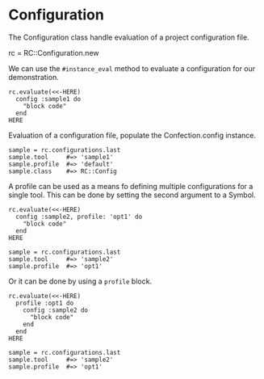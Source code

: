 # Configuration

The Configuration class handle evaluation of a project configuration file.

   rc = RC::Configuration.new

We can use the `#instance_eval` method to evaluate a configuration for our
demonstration.

    rc.evaluate(<<-HERE)
      config :sample1 do
        "block code"
      end
    HERE

Evaluation of a configuration file, populate the Confection.config instance.

    sample = rc.configurations.last
    sample.tool     #=> 'sample1'
    sample.profile  #=> 'default'
    sample.class    #=> RC::Config

A profile can be used as a means fo defining multiple configurations
for a single tool. This can be done by setting the second argument to
a Symbol.

    rc.evaluate(<<-HERE)
      config :sample2, profile: 'opt1' do
        "block code"
      end
    HERE

    sample = rc.configurations.last
    sample.tool     #=> 'sample2'
    sample.profile  #=> 'opt1'

Or it can be done by using a `profile` block.

    rc.evaluate(<<-HERE)
      profile :opt1 do
        config :sample2 do
          "block code"
        end
      end
    HERE

    sample = rc.configurations.last
    sample.tool     #=> 'sample2'
    sample.profile  #=> 'opt1'


